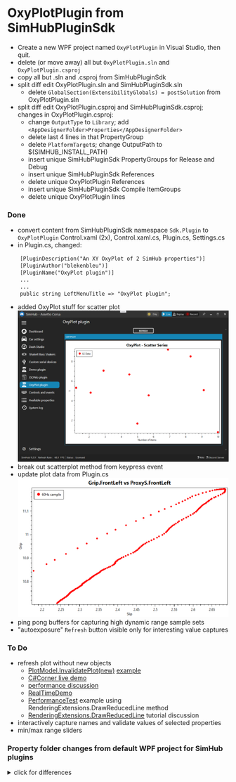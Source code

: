 # OxyPlotPlugin from SimHubPluginSdk
- Create a new WPF project named `OxyPlotPlugin` in Visual Studio, then quit.  
- delete (or move away) all but `OxyPlotPlugin.sln` and `OxyPlotPlugin.csproj`  
- copy all but .sln and .csproj from SimHubPluginSdk
- split diff edit OxyPlotPlugin.sln and SimHubPluginSdk.sln
	- delete `GlobalSection(ExtensibilityGlobals) = postSolution` from OxyPlotPlugin.sln
- split diff edit OxyPlotPlugin.csproj and SimHubPluginSdk.csproj; changes in OxyPlotPlugin.csproj:
	- change `OutputType` to `Library`; add `<AppDesignerFolder>Properties</AppDesignerFolder>`
	- delete last 4 lines in that PropertyGroup
	- delete `PlatformTarget`s; change OutputPath to $(SIMHUB_INSTALL_PATH)
	- insert unique SimHubPluginSdk PropertyGroups for Release and Debug
	- insert unique SimHubPluginSdk References
	- delete unique OxyPlotPlugin References
	- insert unique SimHubPluginSdk Compile ItemGroups
	- delete unique OxyPlotPlugin lines  

### Done
- convert content from SimHubPluginSdk namespace `Sdk.Plugin` to `OxyPlotPlugin`
	Control.xaml (2x), Control.xaml.cs, Plugin.cs, Settings.cs
- in Plugin.cs, changed:  
```
    [PluginDescription("An XY OxyPlot of 2 SimHub properties")]
    [PluginAuthor("blekenbleu")]
    [PluginName("OxyPlot plugin")]
	...
	...
	public string LeftMenuTitle => "OxyPlot plugin";
```
- added OxyPlot stuff for scatter plot
	![](Doc/pasted.png)  
- break out scatterplot method from keypress event
- update plot data from Plugin.cs  
	![](Doc/proto.png)  
- ping pong buffers for capturing high dynamic range sample sets  
- "autoexposure" `Refresh` button visible only for interesting value captures

### To Do  
- refresh plot without new objects  
	- [PlotModel.InvalidatePlot(new)](https://oxyplot.readthedocs.io/en/master/common-tasks/refresh-plot.html)
 	[example](https://github.com/oxyplot/oxyplot/blob/develop/Source/Examples/WPF/WpfExamples/Examples/RealtimeDemo/MainViewModel.cs#L91C18-L91C49)  
	- [C#Corner live demo](https://www.c-sharpcorner.com/article/live-chart-streamed-data-update-using-oxyplot/)  
	- [performance discussion](https://github.com/oxyplot/oxyplot/issues/1801)  
	- [RealTimeDemo](https://github.com/oxyplot/oxyplot/tree/develop/Source/Examples/WPF/WpfExamples/Examples/RealtimeDemo)    
	- [PerformanceTest](https://github.com/alxkalinin/oxyplot/tree/develop/Source/Examples/PerformanceTest) example using RenderingExtensions.DrawReducedLine method    
	- [RenderingExtensions.DrawReducedLine](https://svitla.com/blog/wpf-application-with-real-time-data-in-oxyplot-charts) tutorial discussion    
- interactively capture names and validate values of selected properties  
- min/max range sliders

### Property folder changes from default WPF project for SimHub plugins
<details><summary>click for differences</summary>
<ul>
<li>delete <code>Settings.Designer.cs<code> and <code>Settings.settings</code>
<li>copy <code>DesignTimeResources.xaml</code>
<li>in AssemblyInfo.cs, replace NeutralResourcesLanguage assembly lines with SimHubPluginSdk's one-liner
<li>in Resources.Designer.cs, add 10 lines for sdkmenuicon
<li>in Resources.resx, add 4 lines for sdkmenuicon; force othe lines to match
</ul>
</details>

